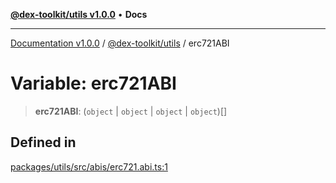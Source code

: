 [**@dex-toolkit/utils v1.0.0**](../README.md) • **Docs**

***

[Documentation v1.0.0](../../../packages.md) / [@dex-toolkit/utils](../README.md) / erc721ABI

# Variable: erc721ABI

> **erc721ABI**: (`object` \| `object` \| `object` \| `object`)[]

## Defined in

[packages/utils/src/abis/erc721.abi.ts:1](https://github.com/niZmosis/dex-toolkit/blob/3d8b41b44787b30fbea5de3ab4737662ffb61bc8/packages/utils/src/abis/erc721.abi.ts#L1)
